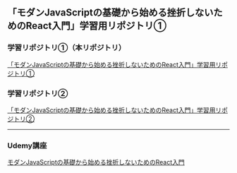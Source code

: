 ## 「モダンJavaScriptの基礎から始める挫折しないためのReact入門」学習用リポジトリ①

### 学習リポジトリ①（本リポジトリ）
[「モダンJavaScriptの基礎から始める挫折しないためのReact入門」学習用リポジトリ①](https://github.com/Bear27kuma/udemy-js-basic)

### 学習リポジトリ②
[「モダンJavaScriptの基礎から始める挫折しないためのReact入門」学習用リポジトリ②](https://github.com/Bear27kuma/udemy-react-basic)

---

### Udemy講座
[モダンJavaScriptの基礎から始める挫折しないためのReact入門](https://www.udemy.com/course/modern_javascipt_react_beginner/learn/lecture/21898948?start=0#overview)
